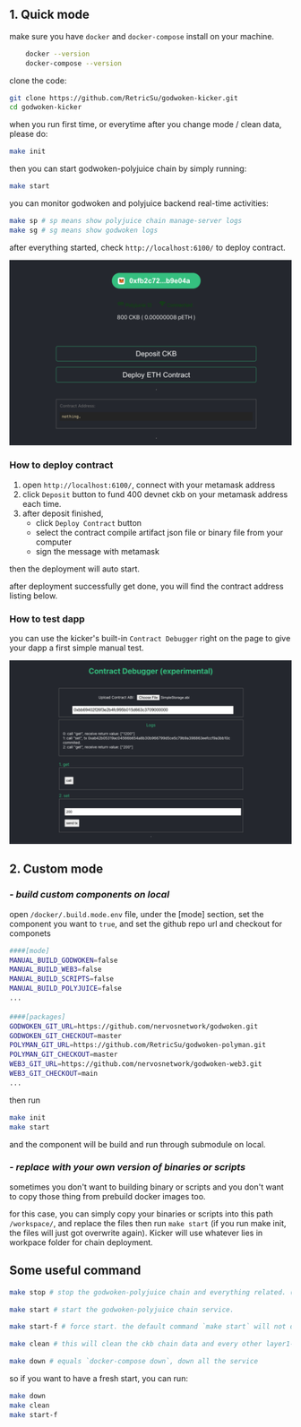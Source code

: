 ## 1. Quick mode

make sure you have `docker` and `docker-compose` install on your machine.

```sh
    docker --version
    docker-compose --version
```

clone the code:

```sh
git clone https://github.com/RetricSu/godwoken-kicker.git
cd godwoken-kicker 
```

when you run first time, or everytime after you change mode / clean data, please do:

```sh
make init
```

then you can start godwoken-polyjuice chain by simply running:

```sh
make start
```

you can monitor godwoken and polyjuice backend real-time activities:

```sh
make sp # sp means show polyjuice chain manage-server logs
make sg # sg means show godwoken logs
```

after everything started, check `http://localhost:6100/` to deploy contract.

![panel](docs/main.png)

### How to deploy contract

1. open `http://localhost:6100/`, connect with your metamask address
2. click `Deposit` button to fund 400 devnet ckb on your metamask address each time.
3. after deposit finished,
    - click `Deploy Contract` button
    - select the contract compile artifact json file or binary file from your computer
    - sign the message with metamask

then the deployment will auto start.

after deployment successfully get done, you will find the contract address listing below.

### How to test dapp

you can use the kicker's built-in `Contract Debugger` right on the page to give your dapp a first simple manual test.

![panel](docs/contract-debugger.png)

## 2. Custom mode

### ***- build custom components on local***

open `/docker/.build.mode.env` file, under the [mode] section,
set the component you want to `true`, 
and set the github repo url and checkout for componets

```sh
####[mode]
MANUAL_BUILD_GODWOKEN=false
MANUAL_BUILD_WEB3=false
MANUAL_BUILD_SCRIPTS=false
MANUAL_BUILD_POLYJUICE=false
...

####[packages]
GODWOKEN_GIT_URL=https://github.com/nervosnetwork/godwoken.git
GODWOKEN_GIT_CHECKOUT=master
POLYMAN_GIT_URL=https://github.com/RetricSu/godwoken-polyman.git
POLYMAN_GIT_CHECKOUT=master
WEB3_GIT_URL=https://github.com/nervosnetwork/godwoken-web3.git
WEB3_GIT_CHECKOUT=main
...
```

then run

```sh
make init
make start
```

and the component will be build and run through submodule on local.

### ***- replace with your own version of binaries or scripts***

sometimes you don't want to building binary or scripts and you don't want to copy those thing from prebuild docker images too.

for this case, you can simply copy your binaries or scripts into this path `/workspace/`, and replace the files then run `make start` (if you run make init, the files will just got overwrite again). Kicker will use whatever lies in workpace folder for chain deployment.

## Some useful command

```sh
make stop # stop the godwoken-polyjuice chain and everything related. (but not remove data) 
```

```sh
make start # start the godwoken-polyjuice chain service.
```

```sh
make start-f # force start. the default command `make start` will not deploy a new godwoken chain if it exits, use start-f if you want to deploy a new chain.
```

```sh
make clean # this will clean the ckb chain data and every other layer1-related cache data(eg: ckb-indexer data/ckb-cli data/lumos cache data) as well
```

```sh
make down # equals `docker-compose down`, down all the service 
```

so if you want to have a fresh start, you can run:

```sh
make down
make clean
make start-f
```
